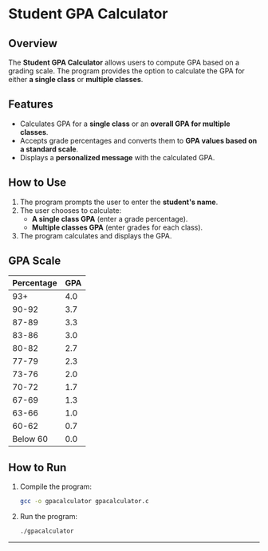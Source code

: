# **Student GPA Calculator**

## **Overview**
The **Student GPA Calculator** allows users to compute GPA based on a grading scale. The program provides the option to calculate the GPA for either **a single class** or **multiple classes**.

## **Features**
- Calculates GPA for a **single class** or an **overall GPA for multiple classes**.
- Accepts grade percentages and converts them to **GPA values based on a standard scale**.
- Displays a **personalized message** with the calculated GPA.

## **How to Use**
1. The program prompts the user to enter the **student's name**.
2. The user chooses to calculate:
   - **A single class GPA** (enter a grade percentage).
   - **Multiple classes GPA** (enter grades for each class).
3. The program calculates and displays the GPA.

## **GPA Scale**
| Percentage | GPA |
|------------|-----|
| 93+        | 4.0 |
| 90-92      | 3.7 |
| 87-89      | 3.3 |
| 83-86      | 3.0 |
| 80-82      | 2.7 |
| 77-79      | 2.3 |
| 73-76      | 2.0 |
| 70-72      | 1.7 |
| 67-69      | 1.3 |
| 63-66      | 1.0 |
| 60-62      | 0.7 |
| Below 60   | 0.0 |

## **How to Run**
1. Compile the program:
   ```sh
   gcc -o gpacalculator gpacalculator.c
2. Run the program:
   ```sh
   ./gpacalculator

---
